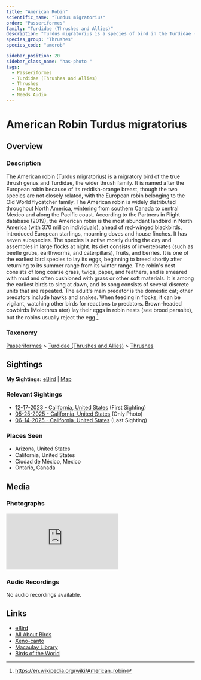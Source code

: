 ```yaml
---
title: "American Robin"
scientific_name: "Turdus migratorius"
order: "Passeriformes"
family: "Turdidae (Thrushes and Allies)"
description: "Turdus migratorius is a species of bird in the Turdidae (Thrushes and Allies) family. It has been observed 39 times. It has been photographed."
species_group: "Thrushes"
species_code: "amerob"

sidebar_position: 20
sidebar_class_name: "has-photo "
tags: 
  - Passeriformes
  - Turdidae (Thrushes and Allies)
  - Thrushes
  - Has Photo
  - Needs Audio
---
```


# American Robin <span className='sci_name'>Turdus migratorius</span>

## Overview

### Description
The American robin (Turdus migratorius) is a migratory bird of the true thrush genus and Turdidae, the wider thrush family. It is named after the European robin because of its reddish-orange breast, though the two species are not closely related, with the European robin belonging to the Old World flycatcher family. The American robin is widely distributed throughout North America, wintering from southern Canada to central Mexico and along the Pacific coast.
According to the Partners in Flight database (2019), the American robin is the most abundant landbird in North America (with 370 million individuals), ahead of red-winged blackbirds, introduced European starlings, mourning doves and house finches. It has seven subspecies.
The species is active mostly during the day and assembles in large flocks at night. Its diet consists of invertebrates (such as beetle grubs, earthworms, and caterpillars), fruits, and berries. It is one of the earliest bird species to lay its eggs, beginning to breed shortly after returning to its summer range from its winter range. The robin's nest consists of long coarse grass, twigs, paper, and feathers, and is smeared with mud and often cushioned with grass or other soft materials. It is among the earliest birds to sing at dawn, and its song consists of several discrete units that are repeated.
The adult's main predator is the domestic cat; other predators include hawks and snakes. When feeding in flocks, it can be vigilant, watching other birds for reactions to predators. Brown-headed cowbirds (Molothrus ater) lay their eggs in robin nests (see brood parasite), but the robins usually reject the egg.[^1]

[^1]: https://en.wikipedia.org/wiki/American_robin

### Taxonomy
[Passeriformes](/tags/passeriformes) > [Turdidae (Thrushes and Allies)](/tags/turdidae-thrushes-and-allies) > [Thrushes](/tags/thrushes)


## Sightings

**My Sightings:** [eBird](https://ebird.org/lifelist?r=world&time=life&spp=amerob) | [Map](/map?species_code=amerob)

### Relevant Sightings

* [12-17-2023 - California, United States](https://ebird.org/checklist/S156549375) (First Sighting)
* [05-25-2025 - California, United States](https://ebird.org/checklist/S242790094) (Only Photo)
* [06-14-2025 - California, United States](https://ebird.org/checklist/S250753679) (Last Sighting)

### Places Seen

* Arizona, United States
* California, United States
* Ciudad de México, Mexico
* Ontario, Canada



## Media
### Photographs
<iframe className="photo_iframe horizontal" src="https://macaulaylibrary.org/asset/637299790/embed" frameBorder="0" allowFullScreen></iframe>

### Audio Recordings
No audio recordings available.

## Links
* [eBird](https://ebird.org/species/amerob) 
* [All About Birds](https://www.allaboutbirds.org/guide/amerob) 
* [Xeno-canto](https://www.xeno-canto.org/species/turdus-migratorius) 
* [Macaulay Library](https://search.macaulaylibrary.org/catalog?taxonCode=amerob&sort=rating_rank_desc)
* [Birds of the World](https://birdsoftheworld.org/bow/species/amerob)
